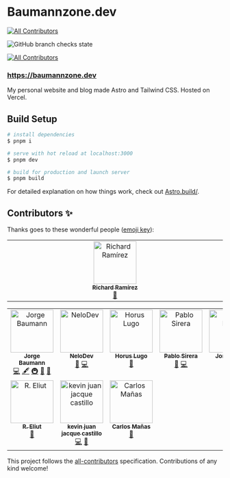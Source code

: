 # Baumannzone.dev
<!-- ALL-CONTRIBUTORS-BADGE:START - Do not remove or modify this section -->
[![All Contributors](https://img.shields.io/badge/all_contributors-1-orange.svg?style=flat-square)](#contributors-)
<!-- ALL-CONTRIBUTORS-BADGE:END -->

![GitHub branch checks state](https://img.shields.io/github/checks-status/baumannzone/baumannzone.dev/main)
<!-- ALL-CONTRIBUTORS-BADGE:START - Do not remove or modify this section -->
[![All Contributors](https://img.shields.io/badge/all_contributors-10-orange.svg?style=flat-square)](#contributors-)
<!-- ALL-CONTRIBUTORS-BADGE:END -->


### https://baumannzone.dev
My personal website and blog made Astro and Tailwind CSS. Hosted on Vercel.




## Build Setup

```bash
# install dependencies
$ pnpm i

# serve with hot reload at localhost:3000
$ pnpm dev

# build for production and launch server
$ pnpm build
```

For detailed explanation on how things work, check out [Astro.build/](https://astro.build/).

## Contributors ✨

Thanks goes to these wonderful people ([emoji key](https://allcontributors.org/docs/en/emoji-key)):
<!-- ALL-CONTRIBUTORS-LIST:START - Do not remove or modify this section -->
<!-- prettier-ignore-start -->
<!-- markdownlint-disable -->
<table>
  <tbody>
    <tr>
      <td align="center" valign="top" width="14.28%"><a href="https://rrdev-me.vercel.app/"><img src="https://avatars.githubusercontent.com/u/59400168?v=4?s=100" width="100px;" alt="Richard Ramírez"/><br /><sub><b>Richard Ramírez</b></sub></a><br /><a href="https://github.com/baumannzone/baumannzone.dev/issues?q=author%3Arr69sport" title="Bug reports">🐛</a></td>
    </tr>
  </tbody>
</table>

<!-- markdownlint-restore -->
<!-- prettier-ignore-end -->

<!-- ALL-CONTRIBUTORS-LIST:END -->

<!-- ALL-CONTRIBUTORS-LIST:START - Do not remove or modify this section -->
<!-- prettier-ignore-start -->
<!-- markdownlint-disable -->
<table>
  <tbody>
    <tr>
      <td align="center" valign="top" width="14.28%"><a href="https://instagram.com/baumannzone"><img src="https://avatars.githubusercontent.com/u/5422102?v=4?s=100" width="100px;" alt="Jorge Baumann"/><br /><sub><b>Jorge Baumann</b></sub></a><br /><a href="https://github.com/baumannzone/baumannzone.dev/commits?author=baumannzone" title="Code">💻</a> <a href="#content-baumannzone" title="Content">🖋</a> <a href="#infra-baumannzone" title="Infrastructure (Hosting, Build-Tools, etc)">🚇</a> <a href="#maintenance-baumannzone" title="Maintenance">🚧</a> <a href="#design-baumannzone" title="Design">🎨</a></td>
      <td align="center" valign="top" width="14.28%"><a href="https://www.linkedin.com/in/manuel-puchades-bresó-115a58179/"><img src="https://avatars.githubusercontent.com/u/21993984?v=4?s=100" width="100px;" alt="NeloDev"/><br /><sub><b>NeloDev</b></sub></a><br /><a href="https://github.com/baumannzone/baumannzone.dev/issues?q=author%3Anelodev" title="Bug reports">🐛</a> <a href="https://github.com/baumannzone/baumannzone.dev/commits?author=nelodev" title="Code">💻</a></td>
      <td align="center" valign="top" width="14.28%"><a href="https://horus.dev"><img src="https://avatars.githubusercontent.com/u/6759612?v=4?s=100" width="100px;" alt="Horus Lugo"/><br /><sub><b>Horus Lugo</b></sub></a><br /><a href="https://github.com/baumannzone/baumannzone.dev/issues?q=author%3AHorusGoul" title="Bug reports">🐛</a></td>
      <td align="center" valign="top" width="14.28%"><a href="https://pablosirera.com"><img src="https://avatars.githubusercontent.com/u/25353031?v=4?s=100" width="100px;" alt="Pablo Sirera"/><br /><sub><b>Pablo Sirera</b></sub></a><br /><a href="https://github.com/baumannzone/baumannzone.dev/issues?q=author%3Apablosirera" title="Bug reports">🐛</a> <a href="https://github.com/baumannzone/baumannzone.dev/commits?author=pablosirera" title="Code">💻</a></td>
      <td align="center" valign="top" width="14.28%"><a href="http://escapes-online.com"><img src="https://avatars.githubusercontent.com/u/991738?v=4?s=100" width="100px;" alt="Jordi Marti"/><br /><sub><b>Jordi Marti</b></sub></a><br /><a href="https://github.com/baumannzone/baumannzone.dev/issues?q=author%3Ajmarti-theinit" title="Bug reports">🐛</a> <a href="https://github.com/baumannzone/baumannzone.dev/commits?author=jmarti-theinit" title="Code">💻</a></td>
      <td align="center" valign="top" width="14.28%"><a href="https://github.com/itziarZG"><img src="https://avatars.githubusercontent.com/u/70289074?v=4?s=100" width="100px;" alt="Itziar ZG"/><br /><sub><b>Itziar ZG</b></sub></a><br /><a href="https://github.com/baumannzone/baumannzone.dev/commits?author=itziarZG" title="Code">💻</a></td>
      <td align="center" valign="top" width="14.28%"><a href="https://github.com/uRuiz"><img src="https://avatars.githubusercontent.com/u/19885713?v=4?s=100" width="100px;" alt="Urko Ruiz"/><br /><sub><b>Urko Ruiz</b></sub></a><br /><a href="https://github.com/baumannzone/baumannzone.dev/issues?q=author%3AuRuiz" title="Bug reports">🐛</a></td>
    </tr>
    <tr>
      <td align="center" valign="top" width="14.28%"><a href="https://github.com/eliutdev"><img src="https://avatars.githubusercontent.com/u/63687573?v=4?s=100" width="100px;" alt="R. Eliut"/><br /><sub><b>R. Eliut</b></sub></a><br /><a href="https://github.com/baumannzone/baumannzone.dev/issues?q=author%3Aeliutdev" title="Bug reports">🐛</a></td>
      <td align="center" valign="top" width="14.28%"><a href="https://github.com/kevinjuanjacque"><img src="https://avatars.githubusercontent.com/u/42586140?v=4?s=100" width="100px;" alt="kevin juan jacque castillo"/><br /><sub><b>kevin juan jacque castillo</b></sub></a><br /><a href="https://github.com/baumannzone/baumannzone.dev/commits?author=kevinjuanjacque" title="Code">💻</a> <a href="https://github.com/baumannzone/baumannzone.dev/issues?q=author%3Akevinjuanjacque" title="Bug reports">🐛</a></td>
      <td align="center" valign="top" width="14.28%"><a href="http://spacenomads.com"><img src="https://avatars.githubusercontent.com/u/1732678?v=4?s=100" width="100px;" alt="Carlos Mañas"/><br /><sub><b>Carlos Mañas</b></sub></a><br /><a href="https://github.com/baumannzone/baumannzone.dev/issues?q=author%3Aoneeyedman" title="Bug reports">🐛</a></td>
    </tr>
  </tbody>
</table>

<!-- markdownlint-restore -->
<!-- prettier-ignore-end -->

<!-- ALL-CONTRIBUTORS-LIST:END -->

This project follows the [all-contributors](https://github.com/all-contributors/all-contributors) specification. Contributions of any kind welcome!
